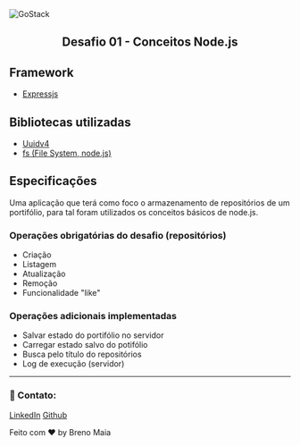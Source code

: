 
<img alt="GoStack" src="https://storage.googleapis.com/golden-wind/bootcamp-gostack/header-desafios.png" />
<h2 align="center">
  Desafio 01 - Conceitos Node.js
</h2>

## Framework
- [Expressjs](https://expressjs.com/pt-br/)

## Bibliotecas utilizadas
 - [Uuidv4](https://github.com/thenativeweb/uuidv4)
 - [fs (File System, node.js)](https://nodejs.org/api/fs.html)
 
## Especificações
  Uma aplicação que terá como foco o armazenamento de repositórios de um portifólio, para tal foram utilizados os conceitos básicos de node.js.
  
  ### Operações obrigatórias do desafio (repositórios)
   - Criação
   - Listagem
   - Atualização
   - Remoção
   - Funcionalidade "like"
    
  ### Operações adicionais implementadas
  
  - Salvar estado do portifólio no servidor
  - Carregar estado salvo do potifólio
  - Busca pelo título do repositórios 
  - Log de execução (servidor)
---

### :wave: Contato: 
[LinkedIn](https://www.linkedin.com/in/breno-maia-360240171/)
[Github](https://github.com/BrenoMaia98)

Feito com ❤ by Breno Maia 
